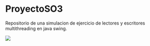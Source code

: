 # ProyectoSO3

Repositorio de una simulacion de ejercicio de lectores y escritores multithreading en java swing.

![](https://github.com/elmergustavo/capturas-de-codigo/blob/master/proyecto.gif)
